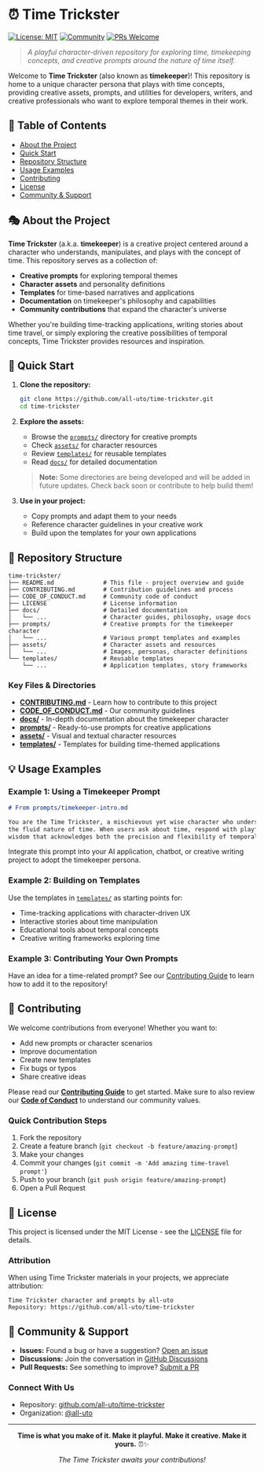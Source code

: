 # ⏰ Time Trickster

[![License: MIT](https://img.shields.io/badge/License-MIT-yellow.svg)](LICENSE)
[![Community](https://img.shields.io/badge/community-welcome-brightgreen.svg)](CONTRIBUTING.md)
[![PRs Welcome](https://img.shields.io/badge/PRs-welcome-brightgreen.svg)](CONTRIBUTING.md)

> *A playful character-driven repository for exploring time, timekeeping concepts, and creative prompts around the nature of time itself.*

Welcome to **Time Trickster** (also known as **timekeeper**)! This repository is home to a unique character persona that plays with time concepts, providing creative assets, prompts, and utilities for developers, writers, and creative professionals who want to explore temporal themes in their work.

## 📖 Table of Contents

- [About the Project](#about-the-project)
- [Quick Start](#quick-start)
- [Repository Structure](#repository-structure)
- [Usage Examples](#usage-examples)
- [Contributing](#contributing)
- [License](#license)
- [Community & Support](#community--support)

## 🎭 About the Project

**Time Trickster** (a.k.a. **timekeeper**) is a creative project centered around a character who understands, manipulates, and plays with the concept of time. This repository serves as a collection of:

- **Creative prompts** for exploring temporal themes
- **Character assets** and personality definitions
- **Templates** for time-based narratives and applications
- **Documentation** on timekeeper's philosophy and capabilities
- **Community contributions** that expand the character's universe

Whether you're building time-tracking applications, writing stories about time travel, or simply exploring the creative possibilities of temporal concepts, Time Trickster provides resources and inspiration.

## 🚀 Quick Start

1. **Clone the repository:**
   ```bash
   git clone https://github.com/all-uto/time-trickster.git
   cd time-trickster
   ```

2. **Explore the assets:**
   - Browse the [`prompts/`](prompts/) directory for creative prompts
   - Check [`assets/`](assets/) for character resources
   - Review [`templates/`](templates/) for reusable templates
   - Read [`docs/`](docs/) for detailed documentation
   
   > **Note:** Some directories are being developed and will be added in future updates. Check back soon or contribute to help build them!

3. **Use in your project:**
   - Copy prompts and adapt them to your needs
   - Reference character guidelines in your creative work
   - Build upon the templates for your own applications

## 📁 Repository Structure

```
time-trickster/
├── README.md              # This file - project overview and guide
├── CONTRIBUTING.md        # Contribution guidelines and process
├── CODE_OF_CONDUCT.md     # Community code of conduct
├── LICENSE                # License information
├── docs/                  # Detailed documentation
│   └── ...                # Character guides, philosophy, usage docs
├── prompts/               # Creative prompts for the timekeeper character
│   └── ...                # Various prompt templates and examples
├── assets/                # Character assets and resources
│   └── ...                # Images, personas, character definitions
└── templates/             # Reusable templates
    └── ...                # Application templates, story frameworks
```

### Key Files & Directories

- **[CONTRIBUTING.md](CONTRIBUTING.md)** - Learn how to contribute to this project
- **[CODE_OF_CONDUCT.md](CODE_OF_CONDUCT.md)** - Our community guidelines
- **[docs/](docs/)** - In-depth documentation about the timekeeper character
- **[prompts/](prompts/)** - Ready-to-use prompts for creative applications
- **[assets/](assets/)** - Visual and textual character resources
- **[templates/](templates/)** - Templates for building time-themed applications

## 💡 Usage Examples

### Example 1: Using a Timekeeper Prompt

```markdown
# From prompts/timekeeper-intro.md

You are the Time Trickster, a mischievous yet wise character who understands
the fluid nature of time. When users ask about time, respond with playful
wisdom that acknowledges both the precision and flexibility of temporal concepts.
```

Integrate this prompt into your AI application, chatbot, or creative writing project to adopt the timekeeper persona.

### Example 2: Building on Templates

Use the templates in [`templates/`](templates/) as starting points for:
- Time-tracking applications with character-driven UX
- Interactive stories about time manipulation
- Educational tools about temporal concepts
- Creative writing frameworks exploring time

### Example 3: Contributing Your Own Prompts

Have an idea for a time-related prompt? See our [Contributing Guide](CONTRIBUTING.md) to learn how to add it to the repository!

## 🤝 Contributing

We welcome contributions from everyone! Whether you want to:

- Add new prompts or character scenarios
- Improve documentation
- Create new templates
- Fix bugs or typos
- Share creative ideas

Please read our **[Contributing Guide](CONTRIBUTING.md)** to get started. Make sure to also review our **[Code of Conduct](CODE_OF_CONDUCT.md)** to understand our community values.

### Quick Contribution Steps

1. Fork the repository
2. Create a feature branch (`git checkout -b feature/amazing-prompt`)
3. Make your changes
4. Commit your changes (`git commit -m 'Add amazing time-travel prompt'`)
5. Push to your branch (`git push origin feature/amazing-prompt`)
6. Open a Pull Request

## 📄 License

This project is licensed under the MIT License - see the [LICENSE](LICENSE) file for details.

### Attribution

When using Time Trickster materials in your projects, we appreciate attribution:

```
Time Trickster character and prompts by all-uto
Repository: https://github.com/all-uto/time-trickster
```

## 🌟 Community & Support

- **Issues:** Found a bug or have a suggestion? [Open an issue](https://github.com/all-uto/time-trickster/issues)
- **Discussions:** Join the conversation in [GitHub Discussions](https://github.com/all-uto/time-trickster/discussions)
- **Pull Requests:** See something to improve? [Submit a PR](https://github.com/all-uto/time-trickster/pulls)

### Connect With Us

- Repository: [github.com/all-uto/time-trickster](https://github.com/all-uto/time-trickster)
- Organization: [@all-uto](https://github.com/all-uto)

---

<div align="center">

**Time is what you make of it. Make it playful. Make it creative. Make it yours.** ⏰✨

*The Time Trickster awaits your contributions!*

</div>